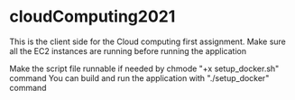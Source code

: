# cloudComputing2021

This is the client side for the Cloud computing first assignment.
Make sure all the EC2 instances are running before running the application 

Make the script file runnable if needed by chmode "+x setup_docker.sh" command 
You can build and run the application with "./setup_docker" command 
